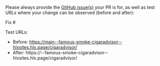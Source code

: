 Please always provide the [GitHub issue(s)](../issues) your PR is for, as well as test URLs where your change can be observed (before and after):

Fix #<gh-issue-id>

Test URLs:
- Before: https://main--famous-smoke-cigaradvisor--hlxsites.hlx.page/cigaradvisor/
- After: https://<branch>--famous-smoke-cigaradvisor--hlxsites.hlx.page/cigaradvisor/
